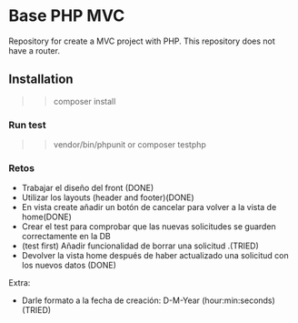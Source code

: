 # Base PHP MVC
Repository for create a MVC project with PHP. This repository does not have a router.

## Installation

>> composer install

### Run test

>> vendor/bin/phpunit
or
>> composer testphp

### Retos
- Trabajar el diseño del front (DONE)
- Utilizar los layouts (header and footer)(DONE)
- En vista create añadir un botón de cancelar para volver a la vista de home(DONE)
- Crear el test para comprobar que las nuevas solicitudes se guarden correctamente en la DB
- (test first) Añadir funcionalidad de borrar una solicitud .(TRIED)
- Devolver la vista home después de haber actualizado una solicitud con los nuevos datos (DONE)

Extra:
- Darle formato a la fecha de creación: D-M-Year (hour:min:seconds) (TRIED)
